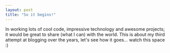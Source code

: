 ```yaml
---
layout: post
title: "So it begins!"
---
```

In working lots of cool code, impressive technology and awesome projects; it would be great to share (what I can) with the world. This is about my third attempt at blogging over the years, let's see how it goes... watch this space :)